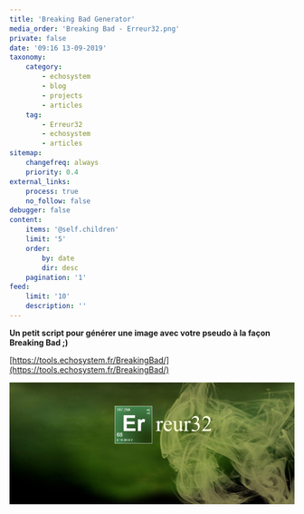 ```yaml
---
title: 'Breaking Bad Generator'
media_order: 'Breaking Bad - Erreur32.png'
private: false
date: '09:16 13-09-2019'
taxonomy:
    category:
        - echosystem
        - blog
        - projects
        - articles
    tag:
        - Erreur32
        - echosystem
        - articles
sitemap:
    changefreq: always
    priority: 0.4
external_links:
    process: true
    no_follow: false
debugger: false
content:
    items: '@self.children'
    limit: '5'
    order:
        by: date
        dir: desc
    pagination: '1'
feed:
    limit: '10'
    description: ''
---
```


**Un petit script pour générer une image avec votre pseudo à la façon Breaking Bad ;)**



[https://tools.echosystem.fr/BreakingBad/](https://tools.echosystem.fr/BreakingBad/)

![](Breaking%20Bad%20-%20Erreur32.png)